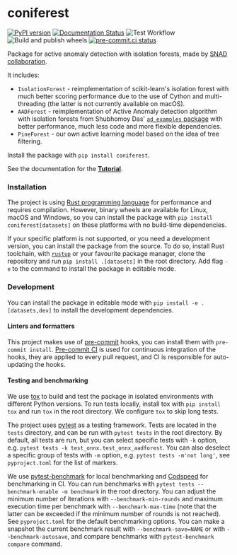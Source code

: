 # coniferest

[![PyPI version](https://badge.fury.io/py/coniferest.svg)](https://pypi.org/project/coniferest/)
[![Documentation Status](https://readthedocs.org/projects/coniferest/badge/?version=latest)](https://coniferest.readthedocs.io/en/latest/?badge=latest)
![Test Workflow](https://github.com/snad-space/coniferest/actions/workflows/test.yml/badge.svg)
![Build and publish wheels](https://github.com/snad-space/coniferest/actions/workflows/wheels.yml/badge.svg)
[![pre-commit.ci status](https://results.pre-commit.ci/badge/github/snad-space/coniferest/master.svg)](https://results.pre-commit.ci/latest/github/snad-space/coniferest/master)

Package for active anomaly detection with isolation forests, made by [SNAD collaboration](https://snad.space/).

It includes:

* `IsolationForest` - reimplementation of scikit-learn's isolation forest with much better scoring performance due to
  the use of Cython and multi-threading (the latter is not currently available on macOS).
* `AADForest` - reimplementation of Active Anomaly detection algorithm with isolation forests from Shubhomoy
  Das' [`ad_examples` package](https://github.com/shubhomoydas/ad_examples) with better performance, much less code and
  more flexible dependencies.
* `PineForest` - our own active learning model based on the idea of tree filtering.

Install the package with `pip install coniferest`.

See the documentation for the [**Tutorial**](https://coniferest.readthedocs.io/en/latest/tutorial.html).

### Installation

The project is using [Rust programming language](https://rust-lang.org/) for performance and requires compilation.
However, binary wheels are available for Linux, macOS and Windows, so you can install the package
with `pip install coniferest[datasets]` on these platforms with no build-time dependencies.

If your specific platform is not supported, or you need a development version, you can install the package from the
source.
To do so, install Rust toolchain, with [`rustup`](https://rustup.rs) or your favourite package manager, clone the
repository and
run `pip install .[datasets]` in the root directory.
Add flag `-e` to the command to install the package in editable mode.

### Development

You can install the package in editable mode with `pip install -e .[datasets,dev]` to install the development
dependencies.

#### Linters and formatters

This project makes use of [pre-commit](https://pre-commit.com/) hooks, you can install them with `pre-commit install`.
[Pre-commit CI](https://results.pre-commit.ci/repo/github/390823585) is used for continuous integration of the hooks,
they are applied to every pull request, and CI is responsible for auto-updating the hooks.

#### Testing and benchmarking

We use [tox](https://tox.wiki/en/latest/) to build and test the package in isolated environments with different Python
versions.
To run tests locally, install tox with `pip install tox` and run `tox` in the root directory.
We configure `tox` to skip long tests.

The project uses [pytest](https://docs.pytest.org/) as a testing framework.
Tests are located in the `tests` directory, and can be run with `pytest tests` in the root directory.
By default, all tests are run, but you can select specific tests with `-k` option,
e.g. `pytest tests -k test_onnx.test_onnx_aadforest`.
You can also deselect a specific group of tests with `-m` option, e.g. `pytest tests -m'not long'`, see `pyproject.toml`
for the list of markers.

We use [pytest-benchmark](https://pytest-benchmark.readthedocs.io/) for local benchmarking
and [Codspeed](https://codspeed.io) for benchmarking in CI.
You can run benchmarks with `pytest tests --benchmark-enable -m benchmark` in the root directory.
You can adjust the minimum number of iterations with `--benchmark-min-rounds` and maximum execution time per benchmark
with `--benchmark-max-time` (note that the latter can be exceeded if the minimum number of rounds is not reached).
See `pyproject.toml` for the default benchmarking options.
You can make a snapshot the current benchmark result with `--benchmark-save=NAME` or with `--benchmark-autosave`, and
compare benchmarks with `pytest-benchmark compare` command.
